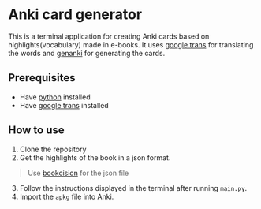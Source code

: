 # Anki card generator
This is a terminal application for creating Anki cards based on highlights(vocabulary) made in e-books.
It uses [google trans](https://pypi.org/project/googletrans/) for translating the words and [genanki](https://github.com/kerrickstaley/genanki) for generating the cards.

## Prerequisites
- Have [python](https://www.python.org/downloads/) installed
- Have [google trans](https://pypi.org/project/googletrans/) installed

## How to use
1. Clone the repository
2. Get the highlights of the book in a json format.
> Use [bookcision](https://readwise.io/bookcision) for the json file 
3. Follow the instructions displayed in the terminal after running `main.py`.
4. Import the `apkg` file into Anki.
